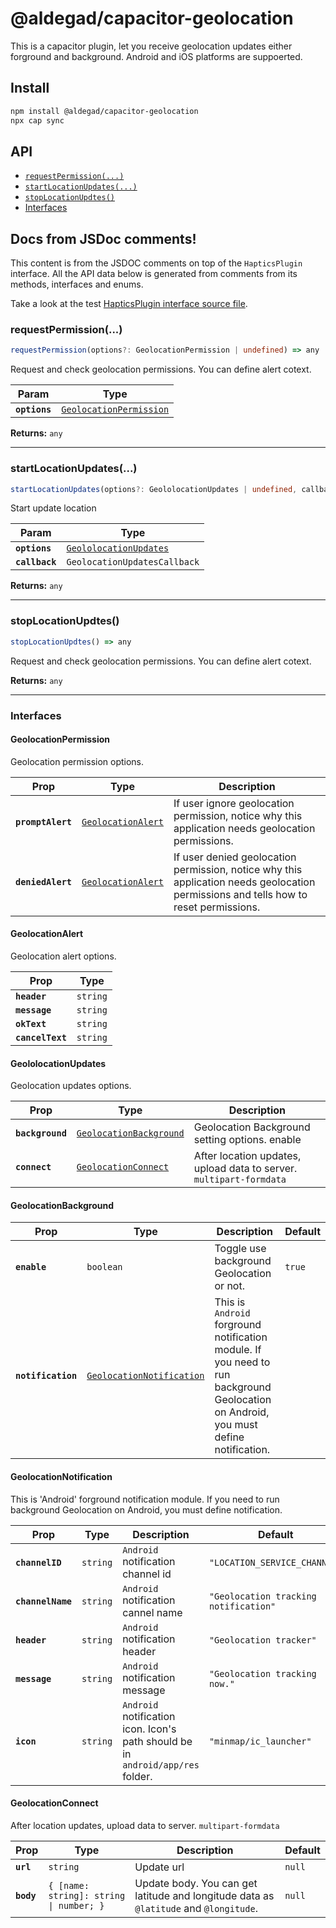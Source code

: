 # @aldegad/capacitor-geolocation

This is a capacitor plugin, let you receive geolocation updates either forground and background. Android and iOS platforms are suppoerted.

## Install

```bash
npm install @aldegad/capacitor-geolocation
npx cap sync
```

## API

<docgen-index>

* [`requestPermission(...)`](#requestpermission)
* [`startLocationUpdates(...)`](#startlocationupdates)
* [`stopLocationUpdtes()`](#stoplocationupdtes)
* [Interfaces](#interfaces)

</docgen-index>

<docgen-api>
<!--Update the source file JSDoc comments and rerun docgen to update the docs below-->

## Docs from JSDoc comments!

This content is from the JSDOC comments on top of
the `HapticsPlugin` interface. All the API data below
is generated from comments from its methods, interfaces
and enums.

Take a look at the test [HapticsPlugin interface source file](https://github.com/ionic-team/capacitor-docgen/blob/master/src/test/fixtures/definitions.ts).

### requestPermission(...)

```typescript
requestPermission(options?: GeolocationPermission | undefined) => any
```

Request and check geolocation permissions. You can define alert cotext.

| Param         | Type                                                                    |
| ------------- | ----------------------------------------------------------------------- |
| **`options`** | <code><a href="#geolocationpermission">GeolocationPermission</a></code> |

**Returns:** <code>any</code>

--------------------


### startLocationUpdates(...)

```typescript
startLocationUpdates(options?: GeololocationUpdates | undefined, callback?: GeolocationUpdatesCallback | undefined) => any
```

Start update location

| Param          | Type                                                                  |
| -------------- | --------------------------------------------------------------------- |
| **`options`**  | <code><a href="#geololocationupdates">GeololocationUpdates</a></code> |
| **`callback`** | <code>GeolocationUpdatesCallback</code>                               |

**Returns:** <code>any</code>

--------------------


### stopLocationUpdtes()

```typescript
stopLocationUpdtes() => any
```

Request and check geolocation permissions. You can define alert cotext.

**Returns:** <code>any</code>

--------------------


### Interfaces


#### GeolocationPermission

Geolocation permission options.

| Prop              | Type                                                          | Description                                                                                                                          |
| ----------------- | ------------------------------------------------------------- | ------------------------------------------------------------------------------------------------------------------------------------ |
| **`promptAlert`** | <code><a href="#geolocationalert">GeolocationAlert</a></code> | If user ignore geolocation permission, notice why this application needs geolocation permissions.                                    |
| **`deniedAlert`** | <code><a href="#geolocationalert">GeolocationAlert</a></code> | If user denied geolocation permission, notice why this application needs geolocation permissions and tells how to reset permissions. |


#### GeolocationAlert

Geolocation alert options.

| Prop             | Type                |
| ---------------- | ------------------- |
| **`header`**     | <code>string</code> |
| **`message`**    | <code>string</code> |
| **`okText`**     | <code>string</code> |
| **`cancelText`** | <code>string</code> |


#### GeololocationUpdates

Geolocation updates options.

| Prop             | Type                                                                    | Description                                                         |
| ---------------- | ----------------------------------------------------------------------- | ------------------------------------------------------------------- |
| **`background`** | <code><a href="#geolocationbackground">GeolocationBackground</a></code> | Geolocation Background setting options. enable                      |
| **`connect`**    | <code><a href="#geolocationconnect">GeolocationConnect</a></code>       | After location updates, upload data to server. `multipart-formdata` |


#### GeolocationBackground

| Prop               | Type                                                                        | Description                                                                                                                          | Default           |
| ------------------ | --------------------------------------------------------------------------- | ------------------------------------------------------------------------------------------------------------------------------------ | ----------------- |
| **`enable`**       | <code>boolean</code>                                                        | Toggle use background Geolocation or not.                                                                                            | <code>true</code> |
| **`notification`** | <code><a href="#geolocationnotification">GeolocationNotification</a></code> | This is `Android` forground notification module. If you need to run background Geolocation on Android, you must define notification. |                   |


#### GeolocationNotification

This is 'Android' forground notification module. If you need to run background Geolocation on Android, you must define notification.

| Prop              | Type                | Description                                                                     | Default                                          |
| ----------------- | ------------------- | ------------------------------------------------------------------------------- | ------------------------------------------------ |
| **`channelID`**   | <code>string</code> | `Android` notification channel id                                               | <code>"LOCATION_SERVICE_CHANNEL"</code>          |
| **`channelName`** | <code>string</code> | `Android` notification cannel name                                              | <code>"Geolocation tracking notification"</code> |
| **`header`**      | <code>string</code> | `Android` notification header                                                   | <code>"Geolocation tracker"</code>               |
| **`message`**     | <code>string</code> | `Android` notification message                                                  | <code>"Geolocation tracking now."</code>         |
| **`icon`**        | <code>string</code> | `Android` notification icon. Icon's path should be in `android/app/res` folder. | <code>"minmap/ic_launcher"</code>                |


#### GeolocationConnect

After location updates, upload data to server. `multipart-formdata`

| Prop       | Type                                               | Description                                                                           | Default           |
| ---------- | -------------------------------------------------- | ------------------------------------------------------------------------------------- | ----------------- |
| **`url`**  | <code>string</code>                                | Update url                                                                            | <code>null</code> |
| **`body`** | <code>{ [name: string]: string \| number; }</code> | Update body. You can get latitude and longitude data as `@latitude` and `@longitude`. | <code>null</code> |

</docgen-api>
